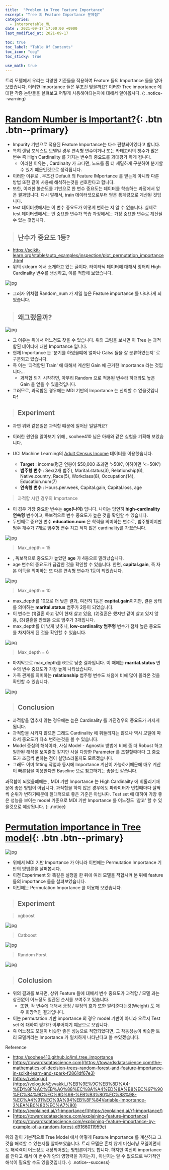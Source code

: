 ```yaml
---
title:  "Problem in Tree Feature Importance"
excerpt: "Tree 의 Feature Importance 문제점"
categories:
  - Interpretable_ML
date : 2021-09-17 17:00:00 +0900
last_modified_at: 2021-09-17

toc: true
toc_label: "Table Of Contents"
toc_icon: "cog"
toc_sticky: true

use_math: true
---
```


  트리 모델에서 우리는 다양한 기준들을 적용하여 Feature 들의 Importance 들을 알아보았습니다. 이러한 Importance 들은 무조건 맞을까요? 이러한 Tree importance 에 대한 각종 논란들을 살펴보고 어떻게 사용해야되는지에 대해서 알아봅시다.
{: .notice--warning}

# [Random Number is Important?](#link){: .btn .btn--primary} 

- Impurity 기반으로 적용된 Feature Importance는 다소 편향되어있다고 합니다.
- 특히 랜덤 포레스트 모델일 경우 연속형 변수이거나 또는 카테고리의 갯수가 많은 변수 즉 High Cardinality 를 가지는 변수의 중요도를 과대평가 하게 됩니다.
  - 이러한 이유는 , Cardinaity 가 크다면, 노드를 좀 더 세밀하게 구분하여 분기할 수 있기 떄문인것으로 생각됩니다.
- 이러한 이유로 , 무조건 Default 의 Feature IMportance 를 믿는게 아니라 다른 방법 또한 같이 사용해 해석하는것을 선호한다고 합니다.
- 또한, 이러한 불순도를 기반으로 한 변수 중요도는 데이터를 학습하는 과정에서 얻은 결과입니다. 다시 말해서, train 데이터셋으로부터 얻은 통계량으로 계산된 것입니다. 
- test 데이터셋에서는 이 변수 중요도가 어떻게 변하는 지 알 수 없습니다. 실제로 test 데이터셋에서는 안 중요한 변수가 학습 과정에서는 가장 중요한 변수로 계산될 수 있는 것입니다.

> ## 난수가 중요도 1등? 

- <https://scikit-learn.org/stable/auto_examples/inspection/plot_permutation_importance.html>
- 위의 sklearn 에서 소개하고 있는 글이다. 타이타닉 데이터에 대해서 엉터리 High Cardinailty 변수를 생성하고, 이를 적합해 보았습니다. 

![jpg](/assets/images/ML/10_1.png)

- 그러자 위처럼 Random_num 가 제일 높은 Feature importance 를 나타나게 되었습니다.

> ## 왜그랬을까?

![jpg](/assets/images/ML/10_2.png)

- 그 이유는 위에서 어느정도 찾을 수 있습니다. 위의 그림을 보시면 이 Tree 는 과적합된 데이터에 대한 Importance 입니다.
- 현재 Importance 는 '분기를 하였을떄에 얼마나 Calss 들을 잘 분류하였는지' 로 구분되고 있습니다. 
- 즉 이는 '과적합된 Train' 에 대해서 계산된 Gain 에 근거한 Importance 라는 것입니다... 
  - 과적합 되기 시작하면, 아무리 Random 으로 적용된 변수라 하더라도 높은 Gain 을 얻을 수 있을것입니다. 
- 그러므로, 과적합된 경우에는 MDI 기반의 Importance 는 신뢰할 수 없을것입니다! 

> ## Experiment

- 과연 위와 같은일은 과적합 떄문에 일어난 일일까요?
- 이러한 원인을 알아보기 위해 , soohee410 님은 아래와 같은 실험을 기획해 보았습니다.

- UCI Machine Learning의 [Adult Census Income](https://www.kaggle.com/uciml/adult-census-income) 데이터를 이용했습니다.
  - **Target** : income(평균 연봉이 $50,000 초과면 ‘>50K’, 이하이면 ‘<=50K’)
  - **범주형 변수** : Sex(2개 범주), Marital.status(3), Relationship(6), Native.country, Race(5), Workclass(8), Occupation(14), Education.num(7)
  - **연속형 변수** : Hours.per.week, Capital.gain, Capital.loss, age

> 과적합 시킨 경우의 Importance 

- 이 경우 가장 중요한 변수는 **age(나이)** 입니다. 나이는 당연히 **high-cardinality 연속형** 변수이고, 독보적으로 변수 중요도가 높은 것을 확인할 수 있습니다. 
- 두번째로 중요한 변수 **education.num** 은 학력을 의미하는 변수로, 범주형이지만 범주 개수가 7개로 범주형 변수 치고 적지 않은 cardinality를 가졌습니다.

![jpg](/assets/images/ML/10_3.png)

> Max_depth = 15

- , 독보적으로 중요도가 높았던 **age** 가 4등으로 밀려났습니다. 
- age 변수의 중요도가 급감한 것을 확인할 수 있습니다. 한편, **capital.gain**, 즉 자본 이득을 의미하는 또 다른 연속형 변수가 1등이 되었습니다.

![jpg](/assets/images/ML/10_4.png)

> Max_depth = 10 

- max_depth를 10으로 더 낮춘 결과, 여전히 1등은 **capital.gain**이지만, 결혼 상태를 의미하는 **marital.status** 범주가 2등이 되었습니다. 
- 이 변수는 (1)결혼 하고 같이 현재 살고 있음, (2)결혼은 했지만 같이 살고 있지 않음, (3)결혼을 안했음 으로 범주가 3개입니다. 
- max_depth를 더 낮게 낮추니, **low-cardinality 범주형** 변수가 점차 높은 중요도를 차지하게 된 것을 확인할 수 있습니다.

![jpg](/assets/images/ML/10_5.png)

> Max_depth = 6

- 마지막으로 max_depth를 6으로 낮춘 결과입니다. 이 때에는 **marital.status** 변수의 변수 중요도가 가장 높게 나타났습니다. 
- 가족 관계를 의미하는 **relationship** 범주형 변수도 처음에 비해 많이 올라온 것을 확인할 수 있습니다.

![jpg](/assets/images/ML/10_6.png)

> ## Conclusion

- 과적합을 멈추지 않는 경우에는 높은 Cardinality 를 가진경우의 중요도가 커지게 됩니다. 
- 과적합을 시키지 않으면 그래도 Cardinality 에 휘둘리지는 않으나 역시 모델에 따라서 중요도가 다소 변하는것을 볼 수 있습니다.
- Model 중심의 해석이라, 사실 Model - Agnostic 방법에 비해 좀 더 Robust 하고 일관된 해석을 보여줄것 같지만 사실 다양한 Parameter 를 조절할때마다 그 중요도가 조금씩 변하는 점이 실망스러울지도 모르겠습니다.
- 그래도 이미 fitting 작업과 동시에 Importance 계산이 가능하기때문에 매우 계산이 빠른점을 이용한다면 Baseline 으로 참고하기는 좋을것 같습니다. 

 과적합이 되었을떄에는 , MDI 기반 Importance 는 High Cardinailty 에 휘둘리기때문에 좋은 방법이 아닙니다. 과적합을 하지 않은 경우에도 파라미터가 변할때마다 살짝씩 순위가 변하기때문에 절대적으로 좋은 기준은 아닙니다. Test set 에 대하여 가장 좋은 성능을 보이는 model 기준으로 MDI 기반 Importance 를 어느정도 '참고' 할 수 있을것으로 예상됩니다.
{: .notice}

# [Permutation importance in Tree model](#link){: .btn .btn--primary} 

![jpg](/assets/images/ML/10_7.png)

- 위에서 MDI 기반 Importance 가 아니라 이번에는 Permutation Importance 기반의 방법론을 살펴봅시다. 
- 이전 Experiment 와 똑같은 설정을 한 뒤에 여러 모델을 적합시켜 본 뒤에 feature 들의 importance 들을 살펴보았습니다. 
-  이번에는 Permutation Importance 를 이용해 보았습니다. 

> ## Experiment 

> xgboost

![jpg](/assets/images/ML/10_8.png)

> Catboost

![jpg](/assets/images/ML/10_9.png)

> Random Forst

![jpg](/assets/images/ML/10_10.png)

> ## Colclusion

- 위의 결과를 보자면, 상위 Feature 들에 대해서 변수 중요도가 과적합 / 모델 과는 상관없이 어느정도 일관된 순서를 보여주고 있습니다.
  - 또한, 각 변수에 대해서 긍정 / 부정의 효과 또한 알려준다는것(Weight) 도 매우 희망적인 결과입니다.
- 이는 permutation 기반 importance 의 경우 model 기반이 아니라 오로지 Test set 에 대하여 평가가 이루어지기 떄문으로 보입니다.
- 즉 어느정도 모델이 비슷한 좋은 성능으로 적합되었다면, 그 작동성능이 비슷한 트리 모델끼리는 Importance 가 일치하게 나타난다고 볼 수있겠습니다.

Reference

- <https://soohee410.github.io/iml_tree_importance>
- [https://towardsdatascience.com](https://towardsdatascience.com/the-mathematics-of-decision-trees-random-forest-and-feature-importance-in-scikit-learn-and-spark-f2861df67e3)
- [https://velog.io](https://velog.io/@vvakki_/%EB%9E%9C%EB%8D%A4-%ED%8F%AC%EB%A0%88%EC%8A%A4%ED%8A%B8%EC%97%90%EC%84%9C%EC%9D%98-%EB%B3%80%EC%88%98-%EC%A4%91%EC%9A%94%EB%8F%84Variable-Importance-3%EA%B0%80%EC%A7%80)
- [https://explained.ai/rf-importance/](https://explained.ai/rf-importance/)
- [https://towardsdatascience.com/explaining-feature-importance](https://towardsdatascience.com/explaining-feature-importance-by-example-of-a-random-forest-d9166011959e)

 위와 같이 기본적으로 Tree Model 에서 어떻게 Feature Importance 를 계산하고 그것을 해석할 수 있는지를 알아보았습니다. 트리 모델은 흔치 않게 머신러닝 모델이면서도 해석력이 어느정도 내장되어있는 방법론이기도 합니다. 하지만 여전히 importance 를 안다고 해서 이 변수가 양의 영향력을 가지는지 , 아닌지는 알 수 없으므로 부가적인 해석이 필요할 수도 있을것입니다.
{: .notice--success}

